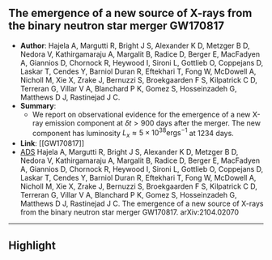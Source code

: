 ## The emergence of a new source of X-rays from the binary neutron star merger GW170817

- **Author**: Hajela A, Margutti R, Bright J S, Alexander K D, Metzger B D, Nedora V, Kathirgamaraju A, Margalit B, Radice D, Berger E, MacFadyen A, Giannios D, Chornock R, Heywood I, Sironi L, Gottlieb O, Coppejans D, Laskar T, Cendes Y, Barniol Duran R, Eftekhari T, Fong W, McDowell A, Nicholl M, Xie X, Zrake J, Bernuzzi S, Broekgaarden F S, Kilpatrick C D, Terreran G, Villar V A, Blanchard P K, Gomez S, Hosseinzadeh G, Matthews D J, Rastinejad J C. 
- **Summary**:
	- We report on observational evidence for the emergence of a new X-ray emission component at $\delta t>900$ days after the merger. The new component has luminosity $L_{x} \approx 5 \times 10^{38} \mathrm{erg} \mathrm{s}^{-1}$ at 1234 days.
- **Link**: [[GW170817]]
- [ADS](https://ui.adsabs.harvard.edu/abs/2021arXiv210402070H) Hajela A, Margutti R, Bright J S, Alexander K D, Metzger B D, Nedora V, Kathirgamaraju A, Margalit B, Radice D, Berger E, MacFadyen A, Giannios D, Chornock R, Heywood I, Sironi L, Gottlieb O, Coppejans D, Laskar T, Cendes Y, Barniol Duran R, Eftekhari T, Fong W, McDowell A, Nicholl M, Xie X, Zrake J, Bernuzzi S, Broekgaarden F S, Kilpatrick C D, Terreran G, Villar V A, Blanchard P K, Gomez S, Hosseinzadeh G, Matthews D J, Rastinejad J C. The emergence of a new source of X-rays from the binary neutron star merger GW170817. arXiv:2104.02070

___

## Highlight

